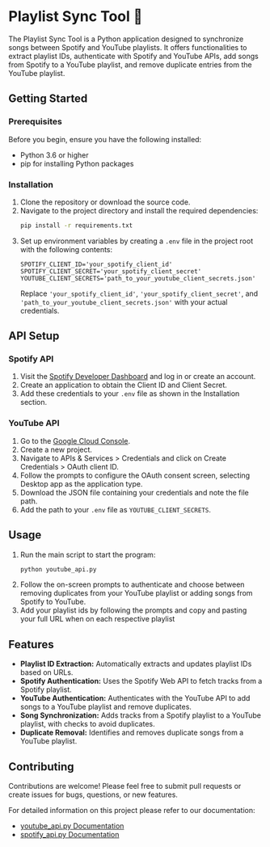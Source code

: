# Playlist Sync Tool 🚀

The Playlist Sync Tool is a Python application designed to synchronize songs between Spotify and YouTube playlists. It offers functionalities to extract playlist IDs, authenticate with Spotify and YouTube APIs, add songs from Spotify to a YouTube playlist, and remove duplicate entries from the YouTube playlist.

## Getting Started

### Prerequisites

Before you begin, ensure you have the following installed:
- Python 3.6 or higher
- pip for installing Python packages

### Installation

1. Clone the repository or download the source code.
2. Navigate to the project directory and install the required dependencies:
   ```bash
   pip install -r requirements.txt
   ```
3. Set up environment variables by creating a `.env` file in the project root with the following contents:
   ```env
   SPOTIFY_CLIENT_ID='your_spotify_client_id'
   SPOTIFY_CLIENT_SECRET='your_spotify_client_secret'
   YOUTUBE_CLIENT_SECRETS='path_to_your_youtube_client_secrets.json'
   ```
   Replace `'your_spotify_client_id'`, `'your_spotify_client_secret'`, and `'path_to_your_youtube_client_secrets.json'` with your actual credentials.

## API Setup

### Spotify API

1. Visit the [Spotify Developer Dashboard](https://developer.spotify.com/dashboard/) and log in or create an account.
2. Create an application to obtain the Client ID and Client Secret.
3. Add these credentials to your `.env` file as shown in the Installation section.

### YouTube API

1. Go to the [Google Cloud Console](https://console.cloud.google.com/).
2. Create a new project.
3. Navigate to APIs & Services > Credentials and click on Create Credentials > OAuth client ID.
4. Follow the prompts to configure the OAuth consent screen, selecting Desktop app as the application type.
5. Download the JSON file containing your credentials and note the file path.
6. Add the path to your `.env` file as `YOUTUBE_CLIENT_SECRETS`.

## Usage

1. Run the main script to start the program:
   ```bash
   python youtube_api.py
   ```
2. Follow the on-screen prompts to authenticate and choose between removing duplicates from your YouTube playlist or adding songs from Spotify to YouTube.
3. Add your playlist ids by following the prompts and copy and pasting your full URL when on each respective playlist

## Features

- **Playlist ID Extraction:** Automatically extracts and updates playlist IDs based on URLs.
- **Spotify Authentication:** Uses the Spotify Web API to fetch tracks from a Spotify playlist.
- **YouTube Authentication:** Authenticates with the YouTube API to add songs to a YouTube playlist and remove duplicates.
- **Song Synchronization:** Adds tracks from a Spotify playlist to a YouTube playlist, with checks to avoid duplicates.
- **Duplicate Removal:** Identifies and removes duplicate songs from a YouTube playlist.

## Contributing

Contributions are welcome! Please feel free to submit pull requests or create issues for bugs, questions, or new features.

For detailed information on this project please refer to our documentation:
- [youtube_api.py Documentation](https://planet-perch-311.notion.site/Documentation-for-youtube_api-py-2c76778c560c42c7b2542b62349d8669?pvs=4)
- [spotify_api.py Documentation](https://planet-perch-311.notion.site/Documentation-for-spotify_api-py-2fc9c85480a0432b8da5b32b7db2288c)
